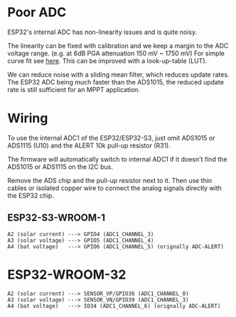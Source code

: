 # Poor ADC

ESP32's internal ADC has non-linearity issues and is quite noisy.

The linearity can be fixed with calibration and we keep a margin to the ADC voltage range. (e.g. at 6dB PGA attenuation
150 mV ~ 1750 mV)
For simple curve fit see [here](https://github.com/espressif/esp-idf/issues/164#issuecomment-318861287).
This can be improved with a look-up-table (LUT).

We can reduce noise with a sliding mean filter, which reduces update rates.
The ESP32 ADC being much faster than the ADS1015, the reduced update rate is still sufficient for an MPPT application.

# Wiring

To use the internal ADC1 of the ESP32/ESP32-S3, just omit ADS1015 or ADS1115 (U10) and the ALERT 10k pull-up resistor
(R31).

The firmware will automatically switch to internal ADC1 if it doesn't find the ADS1015 or ADS1115 on the I2C bus.

Remove the ADS chip and the pull-up resistor next to it. Then use thin cables or isolated copper wire to
connect the analog signals directly with the ESP32 chip.

## ESP32-S3-WROOM-1

```
A2 (solar current) ---> GPIO4 (ADC1_CHANNEL_3)
A3 (solar voltage) ---> GPIO5 (ADC1_CHANNEL_4)
A4 (bat voltage)   ---> GPIO6 (ADC1_CHANNEL_5) (orignally ADC-ALERT)
```

# ESP32-WROOM-32

```
A2 (solar current) ---> SENSOR_VP/GPIO36 (ADC1_CHANNEL_0)
A3 (solar voltage) ---> SENSOR_VN/GPIO39 (ADC1_CHANNEL_3)
A4 (bat voltage)   ---> IO34 (ADC1_CHANNEL_6) (orignally ADC-ALERT)
```
